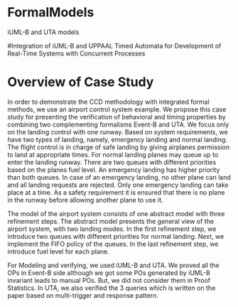# FormalModels
iUML-B and UTA models

#Integration of iUML-B and UPPAAL Timed Automata for Development of Real-Time Systems with Concurrent Processes

# Overview of Case Study
In order to demonstrate the CCD methodology with integrated formal methods, we use an airport control system example. We propose this case study for presenting the verification of behavioral and timing properties by combining two complementing formalisms Event-B and UTA. We focus only on the landing control with one runway. Based on system requirements, we have two types of landing, namely, emergency landing and normal landing. The flight control is in charge of safe landing by giving airplanes permission to land at appropriate times. For normal landing planes may queue up to enter the landing runway. There are two queues with different priorities based on the planes fuel level. An
emergency landing has higher priority than both queues. In case of an emergency landing, no other plane can land and all landing requests are rejected. Only one emergency landing can take place at a time. As a safety requirement it is ensured that there is no plane in the runway before allowing another plane to use it.

The model of the airport system consists of one abstract model with three refinement steps. The abstract model presents the general view of the airport system, with two landing modes. In the first refinement step, we introduce two queues with different priorities for normal landing. Next, we implement the FIFO policy of the queues. In the last refinement step, we introduce fuel level for each plane.

For Modeling and verifying, we used iUML-B and UTA. We proved all the OPs in Event-B side although we got some POs generated by iUML-B invariant leads to manual POs. But, we did not consider them in Proof Statistics.
In UTA, we also verified the 3 queries which is written on the paper based on multi-trigger and response pattern.
